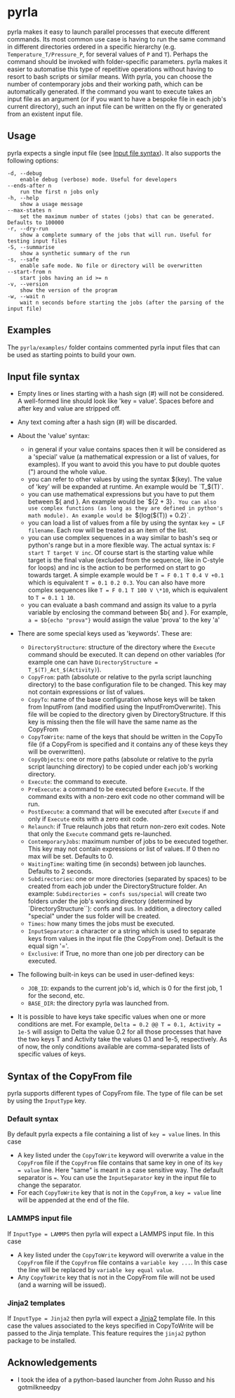 # pyrla

pyrla makes it easy to launch parallel processes that execute different commands. Its most common use case is having to run the same command in different directories ordered in a specific hierarchy (e.g. `Temperature_T/Pressure_P`, for several values of `P` and `T`). Perhaps the command should be invoked with folder-specific parameters. pyrla makes it easier to automatise this type of repetitive operations without having to resort to bash scripts or similar means. 
With pyrla, you can choose the number of contemporary jobs and their working path, which can be automatically generated. 
If the command you want to execute takes an input file as an argument (or if you want to have a bespoke file in each job's current directory), such an input file can be written on the fly or generated from an existent input file.
	
## Usage

pyrla expects a single input file (see [Input file syntax](#input-file-syntax)). It also supports the following options:

	-d, --debug 
		enable debug (verbose) mode. Useful for developers
	--ends-after n
		run the first n jobs only
	-h, --help
		show a usage message
	--max-states n
		set the maximum number of states (jobs) that can be generated. Defaults to 100000
	-r, --dry-run
		show a complete summary of the jobs that will run. Useful for testing input files
	-S, --summarise
		show a synthetic summary of the run
	-s, --safe
		enable safe mode. No file or directory will be overwritten
	--start-from n
		start jobs having an id >= n
	-v, --version
		show the version of the program
	-w, --wait n
		wait n seconds before starting the jobs (after the parsing of the input file)

## Examples

The `pyrla/examples/` folder contains commented pyrla input files that can be used as starting points to build your own.

## Input file syntax

* Empty lines or lines starting with a hash sign (\#) will not be considered. A well-formed line should look like 'key = value'. Spaces before and after key and value are stripped off.
* Any text coming after a hash sign (\#) will be discarded.
* About the 'value' syntax:
	* in general if your value contains spaces then it will be considered as a 'special' value (a mathematical expression or a list of values, for examples). If you want to avoid this you have to put double quotes (") around the whole value.
	* you can refer to other values by using the syntax $(key). The value of 'key' will be expanded at runtime. An example would be `T_$(T)`.
	* you can use mathematical expressions but you have to put them between ${ and }. An example would be `${2 + 3}`. You can also use complex functions (as long as they are defined in python's math module). An example would be `${log($(T)) + 0.2}`.
	* you can load a list of values from a file by using the syntax `key = LF filename`. Each row will be treated as an item of the list.
	* you can use complex sequences in a way similar to bash's seq or python's range but in a more flexible way. The actual syntax is: `F start T target V inc`. Of course start is the starting value while target is the final value (excluded from the sequence, like in C-style for loops) and inc is the action to be performed on start to go towards target. A simple example would be `T = F 0.1 T 0.4 V +0.1` which is equivalent `T = 0.1 0.2 0.3`. You can also have more complex sequences like `T = F 0.1 T 100 V \*10`, which is equivalent to `T = 0.1 1 10`.
	* you can evaluate a bash command and assign its value to a pyrla variable by enclosing the command between $b{ and }. For example, `a = $b{echo "prova"}` would assign the value 'prova' to the key 'a' 
* There are some special keys used as 'keywords'. These are:
	* `DirectoryStructure`: structure of the directory where the `Execute` command should be executed. It can depend on other variables (for example one can have `DirectoryStructure = T_$(T)_Act_$(Activity)`). 
	* `CopyFrom`: path (absolute or relative to the pyrla script launching directory) to the base configuration file to be changed. This key may not contain expressions or list of values.
	* `CopyTo`: name of the base configuration whose keys will be taken from InputFrom (and modified using the InputFromOverwrite). This file will be copied to the directory given by DirectoryStructure. If this key is missing then the file will have the same name as the CopyFrom
	* `CopyToWrite`: name of the keys that should be written in the CopyTo file (if a CopyFrom is specified and it contains any of these keys they will be overwritten).
	* `CopyObjects`: one or more paths (absolute or relative to the pyrla script launching directory) to be copied under each job's working directory.
	* `Execute`: the command to execute.
	* `PreExecute`: a command to be executed before `Execute`. If the command exits with a non-zero exit code no other command will be run.
	* `PostExecute`: a command that will be executed after `Execute` if and only if `Execute` exits with a zero exit code.
	* `Relaunch`: if True relaunch jobs that return non-zero exit codes. Note that only the `Execute` command gets re-launched.
	* `ContemporaryJobs`: maximum number of jobs to be executed together. This key may not contain expressions or list of values. If 0 then no max will be set. Defaults to 0.
	* `WaitingTime`: waiting time (in seconds) between job launches. Defaults to 2 seconds.
	* `Subdirectories`: one or more directories (separated by spaces) to be created from each job under the DirectoryStructure folder. An example: `Subdirectories = confs sus/special` will create two folders under the job's working directory (determined by `DirectoryStructure``): confs and sus. In addition, a directory called "special" under the sus folder will be created.
	* `Times`: how many times the jobs must be executed.
	* `InputSeparator`: a character or a string which is used to separate keys from values in the input file (the CopyFrom one). Default is the equal sign '='.
	* `Exclusive`: if True, no more than one job per directory can be executed.
		
* The following built-in keys can be used in user-defined keys:
	* `JOB_ID`: expands to the current job's id, which is 0 for the first job, 1 for the second, etc.
	* `BASE_DIR`: the directory pyrla was launched from.
	
* It is possible to have keys take specific values when one or more conditions are met. For example, `Delta = 0.2 @@ T = 0.1, Activity = 1e-5` will assign to Delta the value 0.2 for all those processes that have the two keys T and Activity take the values 0.1 and 1e-5, respectively. As of now, the only conditions available are comma-separated lists of specific values of keys.
		
## Syntax of the CopyFrom file

pyrla supports different types of CopyFrom file. The type of file can be set by using the `InputType` key.

### Default syntax

By default pyrla expects a file containing a list of `key = value` lines. In this case

* A key listed under the `CopyToWrite` keyword will overwrite a value in the `CopyFrom` file if the `CopyFrom` file contains that same key in one of its `key = value` line. Here "same" is meant in a case sensitive way. The default separator is `=`. You can use the `InputSeparator` key in the input file to change the separator. 
* For each `CopyToWrite` key that is not in the `CopyFrom`, a `key = value` line will be appended at the end of the file.

### LAMMPS input file

If `InputType = LAMMPS` then pyrla will expect a LAMMPS input file. In this case

* A key listed under the `CopyToWrite` keyword will overwrite a value in the `CopyFrom` file if the `CopyFrom` file contains a `variable key ...`. In this case the line will be replaced by `variable key equal value`.
* Any `CopyToWrite` key that is not in the CopyFrom file will not be used (and a warning will be issued).

### Jinja2 templates

If `InputType = Jinja2` then pyrla will expect a [Jinja2](https://palletsprojects.com/p/jinja/) template file. In this case the values associated to the keys specified in CopyToWrite will be passed to the Jinja template. This feature requires the `jinja2` python package to be installed.
	
## Acknowledgements

* I took the idea of a python-based launcher from John Russo and his gotmilkneedpy
